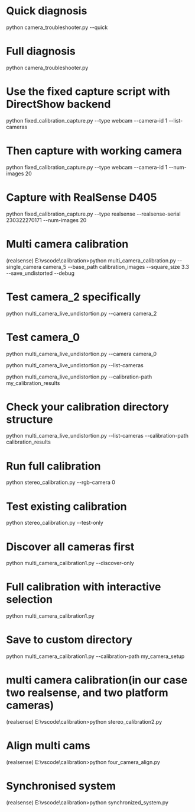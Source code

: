 
# Quick diagnosis
python camera_troubleshooter.py --quick

# Full diagnosis  
python camera_troubleshooter.py

# Use the fixed capture script with DirectShow backend
python fixed_calibration_capture.py --type webcam --camera-id 1 --list-cameras

# Then capture with working camera
python fixed_calibration_capture.py --type webcam --camera-id 1 --num-images 20

# Capture with RealSense D405
python fixed_calibration_capture.py --type realsense --realsense-serial 230322270171 --num-images 20

# Multi camera calibration
(realsense) E:\vscode\calibration>python multi_camera_calibration.py --single_camera camera_5 --base_path calibration_images --square_size 3.3 --save_undistorted --debug



# Test camera_2 specifically
python multi_camera_live_undistortion.py --camera camera_2

# Test camera_0
python multi_camera_live_undistortion.py --camera camera_0


python multi_camera_live_undistortion.py --list-cameras

python multi_camera_live_undistortion.py --calibration-path my_calibration_results

# Check your calibration directory structure
python multi_camera_live_undistortion.py --list-cameras --calibration-path calibration_results

# Run full calibration
python stereo_calibration.py --rgb-camera 0

# Test existing calibration
python stereo_calibration.py --test-only

# Discover all cameras first
python multi_camera_calibration1.py --discover-only

# Full calibration with interactive selection
python multi_camera_calibration1.py

# Save to custom directory
python multi_camera_calibration1.py --calibration-path my_camera_setup

# multi camera calibration(in our case two realsense, and two platform cameras)

(realsense) E:\vscode\calibration>python stereo_calibration2.py

# Align multi cams
(realsense) E:\vscode\calibration>python four_camera_align.py

# Synchronised system
(realsense) E:\vscode\calibration>python synchronized_system.py
